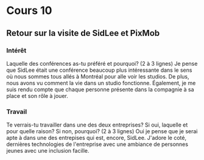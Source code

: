 # Cours 10
## Retour sur la visite de SidLee et PixMob

### Intérêt
Laquelle des conférences as-tu préféré et pourquoi? (2 à 3 lignes) 
Je pense que SidLee était une conférence beaucoup plus intéressante dans le sens où nous sommes tous allés à Montréal pour alle voir les studios. De plus, nous avons vu comment la vie dans un studio fonctionne. Également, je me suis rendu compte que chaque personne présente dans la compagnie à sa place et son rôle à jouer.
### Travail
Te verrais-tu travailler dans une des deux entreprises? Si oui, laquelle et pour quelle raison? Si non, pourquoi? (2 à 3 lignes)
Oui je pense que je serai apte à dans une des entrepises qui est, encore, SidLee. J'adore le coté, dernières technologies de l'entreprise avec une ambiance de personnes jeunes avec une inclusion facille.
